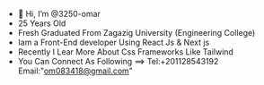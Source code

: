 - 👋 Hi, I’m @3250-omar
- 25 Years Old
- Fresh Graduated From Zagazig University (Engineering College)
- Iam a Front-End developer Using React Js & Next js 
- Recently I Lear More About Css Frameworks Like Tailwind
- You Can Connect As Following ==> Tel:+201128543192   Email:"om083418@gmail.com"

<!---
3250-omar/3250-omar is a ✨ special ✨ repository because its `README.md` (this file) appears on your GitHub profile.
You can click the Preview link to take a look at your changes.
--->
